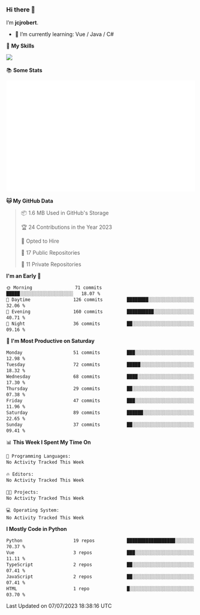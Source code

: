 ### Hi there 👋

I’m **jcjrobert**.

- 🌱 I’m currently learning: Vue / Java / C#

🌟 **My Skills**

![](https://img.shields.io/badge/-Python-3e74a2?style=flat-square&logo=Python&logoColor=fff)

📚 **Some Stats**

![](https://github.com/jcjrobert/github-stats/blob/master/generated/overview.svg)

<!--START_SECTION:waka-->
**🐱 My GitHub Data** 

> 📦 1.6 MB Used in GitHub's Storage 
 > 
> 🏆 24 Contributions in the Year 2023
 > 
> 💼 Opted to Hire
 > 
> 📜 17 Public Repositories 
 > 
> 🔑 11 Private Repositories 
 > 
**I'm an Early 🐤** 

```text
🌞 Morning                71 commits          █████░░░░░░░░░░░░░░░░░░░░   18.07 % 
🌆 Daytime                126 commits         ████████░░░░░░░░░░░░░░░░░   32.06 % 
🌃 Evening                160 commits         ██████████░░░░░░░░░░░░░░░   40.71 % 
🌙 Night                  36 commits          ██░░░░░░░░░░░░░░░░░░░░░░░   09.16 % 
```
📅 **I'm Most Productive on Saturday** 

```text
Monday                   51 commits          ███░░░░░░░░░░░░░░░░░░░░░░   12.98 % 
Tuesday                  72 commits          █████░░░░░░░░░░░░░░░░░░░░   18.32 % 
Wednesday                68 commits          ████░░░░░░░░░░░░░░░░░░░░░   17.30 % 
Thursday                 29 commits          ██░░░░░░░░░░░░░░░░░░░░░░░   07.38 % 
Friday                   47 commits          ███░░░░░░░░░░░░░░░░░░░░░░   11.96 % 
Saturday                 89 commits          ██████░░░░░░░░░░░░░░░░░░░   22.65 % 
Sunday                   37 commits          ██░░░░░░░░░░░░░░░░░░░░░░░   09.41 % 
```


📊 **This Week I Spent My Time On** 

```text
💬 Programming Languages: 
No Activity Tracked This Week

🔥 Editors: 
No Activity Tracked This Week

🐱‍💻 Projects: 
No Activity Tracked This Week

💻 Operating System: 
No Activity Tracked This Week
```

**I Mostly Code in Python** 

```text
Python                   19 repos            ██████████████████░░░░░░░   70.37 % 
Vue                      3 repos             ███░░░░░░░░░░░░░░░░░░░░░░   11.11 % 
TypeScript               2 repos             ██░░░░░░░░░░░░░░░░░░░░░░░   07.41 % 
JavaScript               2 repos             ██░░░░░░░░░░░░░░░░░░░░░░░   07.41 % 
HTML                     1 repo              █░░░░░░░░░░░░░░░░░░░░░░░░   03.70 % 
```




 Last Updated on 07/07/2023 18:38:16 UTC
<!--END_SECTION:waka-->

